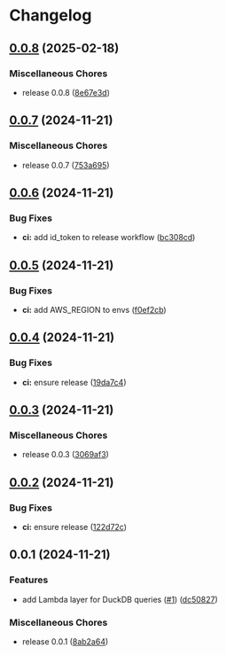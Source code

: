 # Changelog

## [0.0.8](https://github.com/fourTheorem/duck-query-lambda/compare/v0.0.7...v0.0.8) (2025-02-18)


### Miscellaneous Chores

* release 0.0.8 ([8e67e3d](https://github.com/fourTheorem/duck-query-lambda/commit/8e67e3d859a0e0e51634a38cfa7273f736d716cc))

## [0.0.7](https://github.com/fourTheorem/duck-query-lambda/compare/v0.0.6...v0.0.7) (2024-11-21)


### Miscellaneous Chores

* release 0.0.7 ([753a695](https://github.com/fourTheorem/duck-query-lambda/commit/753a695286d06ac80434cbf44107feb1140d532f))

## [0.0.6](https://github.com/fourTheorem/duck-query-lambda/compare/v0.0.5...v0.0.6) (2024-11-21)


### Bug Fixes

* **ci:** add id_token to release workflow ([bc308cd](https://github.com/fourTheorem/duck-query-lambda/commit/bc308cdb3c0d7e1b5d1171b74dd052b548e9cd44))

## [0.0.5](https://github.com/fourTheorem/duck-query-lambda/compare/v0.0.4...v0.0.5) (2024-11-21)


### Bug Fixes

* **ci:** add AWS_REGION to envs ([f0ef2cb](https://github.com/fourTheorem/duck-query-lambda/commit/f0ef2cb2b0af5f20dbd8c7d5644b9fe0190810b2))

## [0.0.4](https://github.com/fourTheorem/duck-query-lambda/compare/v0.0.3...v0.0.4) (2024-11-21)


### Bug Fixes

* **ci:** ensure release ([19da7c4](https://github.com/fourTheorem/duck-query-lambda/commit/19da7c454edafdb4d7aa8529d2d178f48720e538))

## [0.0.3](https://github.com/fourTheorem/duck-query-lambda/compare/v0.0.2...v0.0.3) (2024-11-21)


### Miscellaneous Chores

* release 0.0.3 ([3069af3](https://github.com/fourTheorem/duck-query-lambda/commit/3069af33cdcc5f6ec533992453878ea5c33449f0))

## [0.0.2](https://github.com/fourTheorem/duck-query-lambda/compare/v0.0.1...v0.0.2) (2024-11-21)


### Bug Fixes

* **ci:** ensure release ([122d72c](https://github.com/fourTheorem/duck-query-lambda/commit/122d72cb361fc9fd61adb9d4e490baf80eb51504))

## 0.0.1 (2024-11-21)


### Features

* add Lambda layer for DuckDB queries ([#1](https://github.com/fourTheorem/duck-query-lambda/issues/1)) ([dc50827](https://github.com/fourTheorem/duck-query-lambda/commit/dc50827f3be52c3b720b1c13bbaa439d51f00888))


### Miscellaneous Chores

* release 0.0.1 ([8ab2a64](https://github.com/fourTheorem/duck-query-lambda/commit/8ab2a648d94b142f583bfb7e770a3d7c0fdaffcd))
